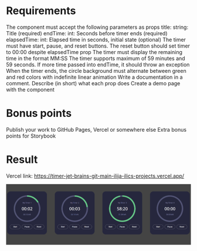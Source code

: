 # Requirements

The component must accept the following parameters as props
title: string: Title (required)
endTime: int: Seconds before timer ends (required)
elapsedTime: int: Elapsed time in seconds, initial state (optional)
The timer must have start, pause, and reset buttons. The reset button should set timer to 00:00 despite elapsedTime prop
The timer must display the remaining time in the format MM:SS
The timer supports maximum of 59 minutes and 59 seconds. If more time passed into endTime, it should throw an exception
When the timer ends, the circle background must alternate between green and red colors with indefinite linear animation
Write a documentation in a comment. Describe (in short) what each prop does
Create a demo page with the component

##

# Bonus points

Publish your work to GitHub Pages, Vercel or somewhere else
Extra bonus points for Storybook


##

# Result

Vercel link: https://timer-jet-brains-git-main-ilija-ilics-projects.vercel.app/

![alt text](https://github.com/IlijaIlic/TimerJetBrains/blob/main/SC1.png?raw=true)
